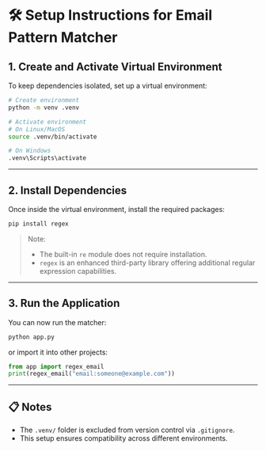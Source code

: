 # 🛠 Setup Instructions for Email Pattern Matcher

## 1. Create and Activate Virtual Environment

To keep dependencies isolated, set up a virtual environment:

```bash
# Create environment
python -m venv .venv

# Activate environment
# On Linux/MacOS
source .venv/bin/activate

# On Windows
.venv\Scripts\activate
```

---

## 2. Install Dependencies

Once inside the virtual environment, install the required packages:

```bash
pip install regex
```

> Note:  
> - The built-in `re` module does not require installation.
> - `regex` is an enhanced third-party library offering additional regular expression capabilities.

---

## 3. Run the Application

You can now run the matcher:

```bash
python app.py
```

or import it into other projects:

```python
from app import regex_email
print(regex_email("email:someone@example.com"))
```

---

## 📋 Notes

- The `.venv/` folder is excluded from version control via `.gitignore`.
- This setup ensures compatibility across different environments.